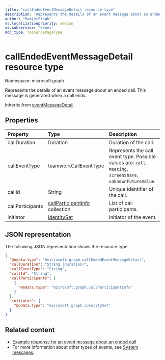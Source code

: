 ```yaml
---
title: "callEndedEventMessageDetail resource type"
description: "Represents the details of an event message about an ended call."
author: "RamjotSingh"
ms.localizationpriority: medium
ms.subservice: "teams"
doc_type: resourcePageType
---
```


# callEndedEventMessageDetail resource type

Namespace: microsoft.graph

Represents the details of an event message about an ended call.
This message is generated when a call ends.


Inherits from [eventMessageDetail](../resources/eventmessagedetail.md).

## Properties
|Property|Type|Description|
|:---|:---|:---|
|callDuration|Duration|Duration of the call.|
|callEventType|teamworkCallEventType|Represents the call event type. Possible values are: `call`, `meeting`, `screenShare`, `unknownFutureValue`.|
|callId|String|Unique identifier of the call.|
|callParticipants|[callParticipantInfo](../resources/callparticipantinfo.md) collection|List of call participants.|
|initiator|[identitySet](../resources/identityset.md)|Initiator of the event.|

## JSON representation
The following JSON representation shows the resource type.
<!-- {
  "blockType": "resource",
  "@odata.type": "microsoft.graph.callEndedEventMessageDetail",
  "baseType": "microsoft.graph.eventMessageDetail"
}
-->
``` json
{
  "@odata.type": "#microsoft.graph.callEndedEventMessageDetail",
  "callDuration": "String (duration)",
  "callEventType": "String",
  "callId": "String",
  "callParticipants": [
    {
      "@odata.type": "microsoft.graph.callParticipantInfo"
    }
  ],
  "initiator": {
    "@odata.type": "microsoft.graph.identitySet"
  }
}
```

## Related content
- [Example response for an event message about an ended call](/graph/system-messages/#call-ended)
- For more information about other types of events, see [System messages](/graph/system-messages).

